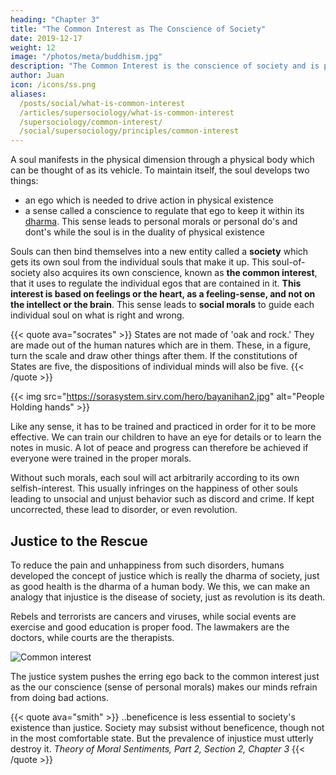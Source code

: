 ```yaml
---
heading: "Chapter 3"
title: "The Common Interest as The Conscience of Society"
date: 2019-12-17
weight: 12
image: "/photos/meta/buddhism.jpg"
description: "The Common Interest is the conscience of society and is part of bhagavad dharma (human dharma)"
author: Juan
icon: /icons/ss.png
aliases:
  /posts/social/what-is-common-interest
  /articles/supersociology/what-is-common-interest
  /supersociology/common-interest/
  /social/supersociology/principles/common-interest
---
```



A soul manifests in the physical dimension through a physical body which can be thought of as its vehicle. To maintain itself, the soul develops two things: 

- an ego which is needed to drive action in physical existence
- a sense called a conscience to regulate that ego to keep it within its [dharma](/pantrynomics/invisible-hand-of-tao). This sense leads to personal morals or personal do's and dont's while the soul is in the duality of physical existence

Souls can then bind themselves into a new entity called a **society** which gets its own soul from the individual souls that make it up. This soul-of-society also acquires its own conscience, known as **the common interest**, that it uses to regulate the individual egos that are contained in it. **This interest is based on feelings or the heart, as a feeling-sense, and not on the intellect or the brain**. This sense leads to **social morals** to guide each individual soul on what is right and wrong. 


{{< quote ava="socrates" >}}
States are not made of 'oak and rock.' They are made out of the human natures which are in them. These, in a figure, turn the scale and draw other things after them. If the constitutions of States are five, the dispositions of individual minds will also be five.
{{< /quote >}}


{{< img src="https://sorasystem.sirv.com/hero/bayanihan2.jpg" alt="People Holding hands" >}}


Like any sense, it has to be trained and practiced in order for it to be more effective. We can train our children to have an eye for details or to learn the notes in music. A lot of peace and progress can therefore be achieved if everyone were trained in the proper morals.

Without such morals, each soul will act arbitrarily according to its own selfish-interest. This usually infringes on the happiness of other souls leading to unsocial and unjust behavior such as discord and crime. If kept uncorrected, these lead to disorder, or even revolution.



## Justice to the Rescue 

To reduce the pain and unhappiness from such disorders, humans developed the concept of justice which is really the dharma of society, just as good health is the dharma of a human body. We this, we can make an analogy that injustice is the disease of society, just as revolution is its death. 

Rebels and terrorists are cancers and viruses, while social events are exercise and good education is proper food. The lawmakers are the doctors, while courts are the therapists.

![Common interest](https://sorasystem.sirv.com/graphics/common.png)

The justice system pushes the erring ego back to the common interest just as the our conscience (sense of personal morals) makes our minds refrain from doing bad actions.


{{< quote ava="smith" >}}
..beneficence is less essential to society's existence than justice. Society may subsist without beneficence, though not in the most comfortable state. But the prevalence of injustice must utterly destroy it.
<cite>Theory of Moral Sentiments, Part 2, Section 2, Chapter 3</cite>
{{< /quote >}}
